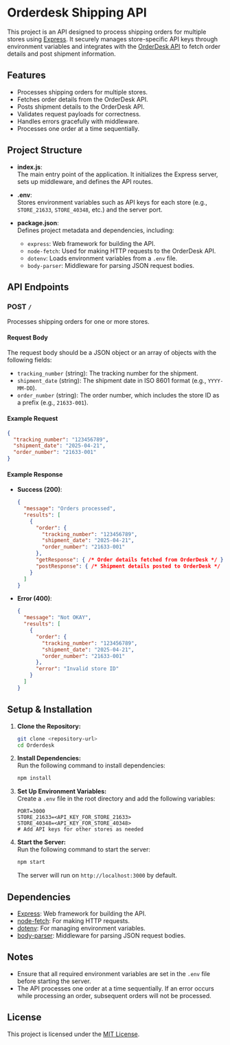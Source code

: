 # Orderdesk Shipping API

This project is an API designed to process shipping orders for multiple stores using [Express](https://expressjs.com). It securely manages store-specific API keys through environment variables and integrates with the [OrderDesk API](https://orderdesk.com/) to fetch order details and post shipment information.

## Features

- Processes shipping orders for multiple stores.
- Fetches order details from the OrderDesk API.
- Posts shipment details to the OrderDesk API.
- Validates request payloads for correctness.
- Handles errors gracefully with middleware.
- Processes one order at a time sequentially.

## Project Structure

- **index.js**:  
  The main entry point of the application. It initializes the Express server, sets up middleware, and defines the API routes.

- **.env**:  
  Stores environment variables such as API keys for each store (e.g., `STORE_21633`, `STORE_40348`, etc.) and the server port.

- **package.json**:  
  Defines project metadata and dependencies, including:
  - `express`: Web framework for building the API.
  - `node-fetch`: Used for making HTTP requests to the OrderDesk API.
  - `dotenv`: Loads environment variables from a `.env` file.
  - `body-parser`: Middleware for parsing JSON request bodies.

## API Endpoints

### POST `/`
Processes shipping orders for one or more stores.

#### Request Body
The request body should be a JSON object or an array of objects with the following fields:
- `tracking_number` (string): The tracking number for the shipment.
- `shipment_date` (string): The shipment date in ISO 8601 format (e.g., `YYYY-MM-DD`).
- `order_number` (string): The order number, which includes the store ID as a prefix (e.g., `21633-001`).

#### Example Request
```json
{
  "tracking_number": "123456789",
  "shipment_date": "2025-04-21",
  "order_number": "21633-001"
}
```

#### Example Response
- **Success (200)**:
  ```json
  {
    "message": "Orders processed",
    "results": [
      {
        "order": {
          "tracking_number": "123456789",
          "shipment_date": "2025-04-21",
          "order_number": "21633-001"
        },
        "getResponse": { /* Order details fetched from OrderDesk */ },
        "postResponse": { /* Shipment details posted to OrderDesk */ }
      }
    ]
  }
  ```
- **Error (400)**:
  ```json
  {
    "message": "Not OKAY",
    "results": [
      {
        "order": {
          "tracking_number": "123456789",
          "shipment_date": "2025-04-21",
          "order_number": "21633-001"
        },
        "error": "Invalid store ID"
      }
    ]
  }
  ```

## Setup & Installation

1. **Clone the Repository:**  
   ```sh
   git clone <repository-url>
   cd Orderdesk
   ```

2. **Install Dependencies:**  
   Run the following command to install dependencies:
   ```sh
   npm install
   ```

3. **Set Up Environment Variables:**  
   Create a `.env` file in the root directory and add the following variables:
   ```env
   PORT=3000
   STORE_21633=<API_KEY_FOR_STORE_21633>
   STORE_40348=<API_KEY_FOR_STORE_40348>
   # Add API keys for other stores as needed
   ```

4. **Start the Server:**  
   Run the following command to start the server:
   ```sh
   npm start
   ```
   The server will run on `http://localhost:3000` by default.

## Dependencies

- [Express](https://expressjs.com): Web framework for building the API.
- [node-fetch](https://www.npmjs.com/package/node-fetch): For making HTTP requests.
- [dotenv](https://www.npmjs.com/package/dotenv): For managing environment variables.
- [body-parser](https://www.npmjs.com/package/body-parser): Middleware for parsing JSON request bodies.

## Notes

- Ensure that all required environment variables are set in the `.env` file before starting the server.
- The API processes one order at a time sequentially. If an error occurs while processing an order, subsequent orders will not be processed.

## License

This project is licensed under the [MIT License](LICENSE).